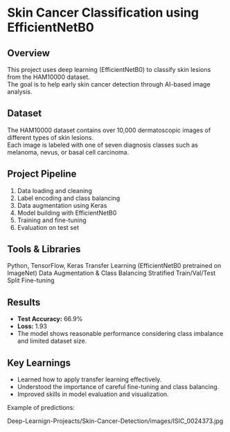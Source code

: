 # Skin Cancer Classification using EfficientNetB0

##  Overview
This project uses deep learning (EfficientNetB0) to classify skin lesions from the HAM10000 dataset.  
The goal is to help early skin cancer detection through AI-based image analysis.

## Dataset
The HAM10000 dataset contains over 10,000 dermatoscopic images of different types of skin lesions.  
Each image is labeled with one of seven diagnosis classes such as melanoma, nevus, or basal cell carcinoma.

##  Project Pipeline
1. Data loading and cleaning  
2. Label encoding and class balancing  
3. Data augmentation using Keras  
4. Model building with EfficientNetB0  
5. Training and fine-tuning  
6. Evaluation on test set

## Tools & Libraries
Python, TensorFlow, Keras
Transfer Learning (EfficientNetB0 pretrained on ImageNet)
Data Augmentation & Class Balancing
Stratified Train/Val/Test Split
Fine-tuning


## Results
- **Test Accuracy:** 66.9%
- **Loss:** 1.93
- The model shows reasonable performance considering class imbalance and limited dataset size.

## Key Learnings
- Learned how to apply transfer learning effectively.
- Understood the importance of careful fine-tuning and class balancing.
- Improved skills in model evaluation and visualization.

Example of predictions:

Deep-Learnign-Projeacts/Skin-Cancer-Detection/images/ISIC_0024373.jpg


